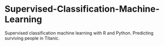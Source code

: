 # Supervised-Classification-Machine-Learning
Supervised classification machine learning with R and Python. Predicting surviving people in Titanic.
